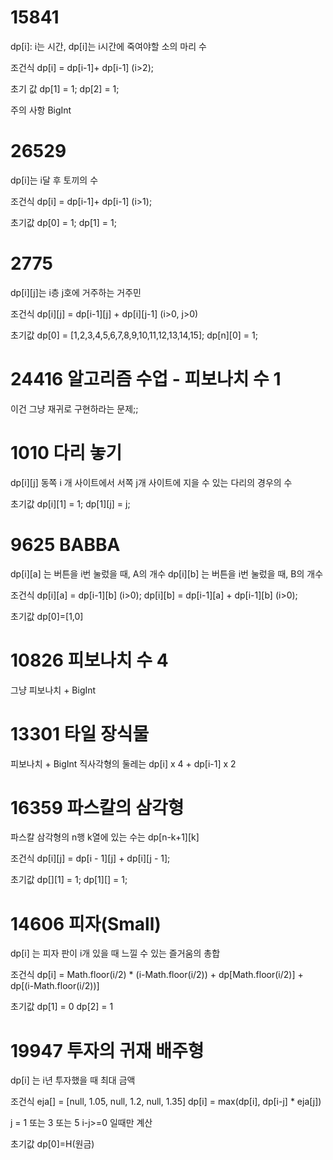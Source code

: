 # 15841

dp[i]: i는 시간, dp[i]는 i시간에 죽여야할 소의 마리 수

조건식
dp[i] = dp[i-1]+ dp[i-1] (i>2);

초기 값
dp[1] = 1;
dp[2] = 1;

주의 사항
BigInt

# 26529

dp[i]는 i달 후 토끼의 수

조건식
dp[i] = dp[i-1]+ dp[i-1] (i>1);

초기값
dp[0] = 1;
dp[1] = 1;

# 2775

dp[i][j]는 i층 j호에 거주하는 거주민

조건식
dp[i][j] = dp[i-1][j] + dp[i][j-1] (i>0, j>0)

초기값
dp[0] = [1,2,3,4,5,6,7,8,9,10,11,12,13,14,15];
dp[n][0] = 1;

# 24416 알고리즘 수업 - 피보나치 수 1

이건 그냥 재귀로 구현하라는 문제;;

# 1010 다리 놓기

dp[i][j] 동쪽 i 개 사이트에서 서쪽 j개 사이트에 지을 수 있는 다리의 경우의 수

초기값
dp[i][1] = 1;
dp[1][j] = j;

# 9625 BABBA

dp[i][a] 는 버튼을 i번 눌렀을 때, A의 개수
dp[i][b] 는 버튼을 i번 눌렀을 때, B의 개수

조건식
dp[i][a] = dp[i-1][b] (i>0);
dp[i][b] = dp[i-1][a] + dp[i-1][b] (i>0);

초기값
dp[0]=[1,0]

# 10826 피보나치 수 4

그냥 피보나치 + BigInt

# 13301 타일 장식물

피보나치 + BigInt
직사각형의 둘레는 dp[i] x 4 + dp[i-1] x 2

# 16359 파스칼의 삼각형

파스칼 삼각형의 n행 k열에 있는 수는
dp[n-k+1][k]

조건식
dp[i][j] = dp[i - 1][j] + dp[i][j - 1];

초기값
dp[][1] = 1;
dp[1][] = 1;

# 14606 피자(Small)

dp[i] 는 피자 판이 i개 있을 때 느낄 수 있는 즐거움의 총합

조건식
dp[i] = Math.floor(i/2) \* (i-Math.floor(i/2)) + dp[Math.floor(i/2)] + dp[(i-Math.floor(i/2))]

초기값
dp[1] = 0
dp[2] = 1

# 19947 투자의 귀재 배주형

dp[i] 는 i년 투자했을 때 최대 금액

조건식
eja[] = [null, 1.05, null, 1.2, null, 1.35]
dp[i] = max(dp[i], dp[i-j] \* eja[j])

j = 1 또는 3 또는 5
i-j>=0 일때만 계산

초기값
dp[0]=H(원금)
